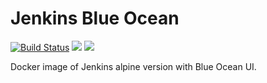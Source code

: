 # Jenkins Blue Ocean

[![Build Status](https://travis-ci.org/kamilhristov/docker-jenkins-blueocean.svg?branch=master)](https://travis-ci.org/kamilhristov/docker-jenkins-blueocean) [![](https://images.microbadger.com/badges/image/khristov/jenkins-blueocean.svg)](https://microbadger.com/images/khristov/jenkins-blueocean "Get your own image badge on microbadger.com") [![](https://images.microbadger.com/badges/version/khristov/jenkins-blueocean.svg)](https://microbadger.com/images/khristov/jenkins-blueocean "Get your own version badge on microbadger.com")

Docker image of Jenkins alpine version with Blue Ocean UI.
